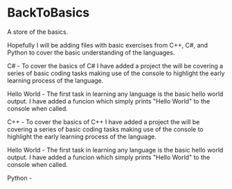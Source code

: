 # BackToBasics
A store of the basics.

Hopefully I will be adding files with basic exercises from C++, C#, and Python to cover the basic understanding of the languages.

C# - To cover the basics of C# I have added a project the will be covering a series of basic coding tasks making use of the console to highlight the early learning process of the language.

Hello World - The first task in learning any language is the basic hello world output. I have added a funcion which simply prints "Hello World" to the console when called.

C++ - To cover the basics of C++ I have added a project the will be covering a series of basic coding tasks making use of the console to highlight the early learning process of the language.

Hello World - The first task in learning any language is the basic hello world output. I have added a funcion which simply prints "Hello World" to the console when called.

Python - 
